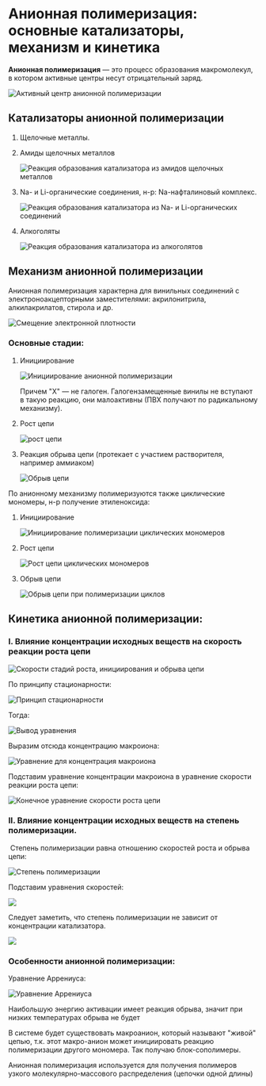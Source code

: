 # Анионная полимеризация: основные катализаторы, механизм и кинетика

**Анионная полимеризация** — это процесс образования макромолекул, в котором активные центры несут отрицательный заряд.

![Активный центр анионной полимеризации](../images/vms/anionnaya-polimerizaciya/Anion_clip_image001.png)


## Катализаторы анионной полимеризации

1.  Щелочные металлы.
2.  Амиды щелочных металлов

    ![Реакция образования катализатора из амидов щелочных металлов](../images/vms/anionnaya-polimerizaciya/Anion_clip_image001_0000.png)

3.  Na- и Li-органические соединения, н-р: Na-нафталиновый комплекс.

    ![Реакция образования катализатора из Na- и Li-органических соединений](../images/vms/anionnaya-polimerizaciya/Anion_clip_image001_0001.png)

4.  Алкоголяты

    ![Реакция образования катализатора из алкоголятов](../images/vms/anionnaya-polimerizaciya/Anion_clip_image001_0002.png)


## Механизм анионной полимеризации

Анионная полимеризация характерна для винильных соединений с электроноакцепторными заместителями: акрилонитрила, алкилакрилатов, стирола и др.

![Смещение электронной плотности](../images/vms/anionnaya-polimerizaciya/Anion_clip_image001_0003.png)

### Основные стадии:

1.  Инициирование

    ![Инициирование анионной полимеризации](../images/vms/anionnaya-polimerizaciya/Anion_clip_image001_0004.png)

    Причем "Х" — не галоген. Галогензамещенные винилы не вступают в такую реакцию, они малоактивны \(ПВХ получают по радикальному механизму\).

2.  Рост цепи

    ![рост цепи](../images/vms/anionnaya-polimerizaciya/Anion_clip_image001_0005.png)

3.  Реакция обрыва цепи \(протекает с участием растворителя, например аммиаком\)

    ![Обрыв цепи](../images/vms/anionnaya-polimerizaciya/Anion_clip_image001_0006.png)


По анионному механизму полимеризуются также циклические мономеры, н-р получение этиленоксида:

1.  Инициирование

    ![Инициирование полимеризации циклических мономеров](../images/vms/anionnaya-polimerizaciya/Anion_clip_image001_0007.png)

2.  Рост цепи

    ![Рост цепи циклических мономеров](../images/vms/anionnaya-polimerizaciya/Anion_clip_image001_0008.png)

3.  Обрыв цепи

    ![Обрыв цепи при полимеризации циклов](../images/vms/anionnaya-polimerizaciya/Anion_clip_image001_0009.png)


## Кинетика анионной полимеризации:

### I. Влияние концентрации исходных веществ на скорость реакции роста цепи

![Скорости стадий роста, инициирования и обрыва цепи](../images/vms/anionnaya-polimerizaciya/Anion_clip_image001_0010.png)

По принципу стационарности:

![Принцип стационарности](../images/vms/anionnaya-polimerizaciya/Anion_clip_image001_0011.png)

Тогда:

![Вывод уравнения](../images/vms/anionnaya-polimerizaciya/Anion_clip_image001_0012.png)

Выразим отсюда концентрацию макроиона:

![Уравнение для концентрация макроиона](../images/vms/anionnaya-polimerizaciya/Anion_clip_image001_0013.png)

Подставим уравнение концентрации макроиона в уравнение скорости реакции роста цепи:

![Конечное уравнение скорости роста цепи](../images/vms/anionnaya-polimerizaciya/Anion_clip_image001_0014.png)

### II. Влияние концентрации исходных веществ на степень полимеризации.

 Степень полимеризации равна отношению скоростей роста и обрыва цепи:

![Степень полимеризации](../images/vms/anionnaya-polimerizaciya/Anion_clip_image001_0015.png)

Подставим уравнения скоростей:

![](../images/vms/anionnaya-polimerizaciya/Anion_clip_image001_0016.png)

Следует заметить, что степень полимеризации не зависит от концентрации катализатора.

![](../images/vms/anionnaya-polimerizaciya/Anion_clip_image001_0017.png)

### Особенности анионной полимеризации:

Уравнение Аррениуса:

![Уравнение Аррениуса](../images/vms/anionnaya-polimerizaciya/Anion_clip_image001_0018.png)

Наибольшую энергию активации имеет реакция обрыва, значит при низких температурах обрыва не будет

В системе будет существовать макроанион, который называют "живой" цепью, т.к. этот макро-анион может инициировать реакцию полимеризации другого мономера. Так получаю блок-сополимеры.

Анионная полимеризация используется для получения полимеров узкого молекулярно-массового распределения \(цепочки одной длины\)

